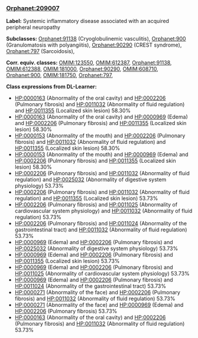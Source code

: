 
### [Orphanet:209007](http://www.orpha.net/ORDO/Orphanet_209007)
**Label:** Systemic inflammatory disease associated with an acquired peripheral neuropathy

**Subclasses:** [Orphanet:91138](http://www.orpha.net/ORDO/Orphanet_91138) (Cryoglobulinemic vasculitis), [Orphanet:900](http://www.orpha.net/ORDO/Orphanet_900) (Granulomatosis with polyangiitis), [Orphanet:90290](http://www.orpha.net/ORDO/Orphanet_90290) (CREST syndrome), [Orphanet:797](http://www.orpha.net/ORDO/Orphanet_797) (Sarcoidosis), 

**Corr. equiv. classes:** [OMIM:123550](http://purl.obolibrary.org/obo/OMIM_123550), [OMIM:612387](http://purl.obolibrary.org/obo/OMIM_612387), [Orphanet:91138](http://www.orpha.net/ORDO/Orphanet_91138), [OMIM:612388](http://purl.obolibrary.org/obo/OMIM_612388), [OMIM:181000](http://purl.obolibrary.org/obo/OMIM_181000), [Orphanet:90290](http://www.orpha.net/ORDO/Orphanet_90290), [OMIM:608710](http://purl.obolibrary.org/obo/OMIM_608710), [Orphanet:900](http://www.orpha.net/ORDO/Orphanet_900), [OMIM:181750](http://purl.obolibrary.org/obo/OMIM_181750), [Orphanet:797](http://www.orpha.net/ORDO/Orphanet_797), 

**Class expressions from DL-Learner:**

- [HP:0000163](http://purl.obolibrary.org/obo/HP_0000163) (Abnormality of the oral cavity) and [HP:0002206](http://purl.obolibrary.org/obo/HP_0002206) (Pulmonary fibrosis) and [HP:0011032](http://purl.obolibrary.org/obo/HP_0011032) (Abnormality of fluid regulation) and [HP:0011355](http://purl.obolibrary.org/obo/HP_0011355) (Localized skin lesion) 58.30%
- [HP:0000163](http://purl.obolibrary.org/obo/HP_0000163) (Abnormality of the oral cavity) and [HP:0000969](http://purl.obolibrary.org/obo/HP_0000969) (Edema) and [HP:0002206](http://purl.obolibrary.org/obo/HP_0002206) (Pulmonary fibrosis) and [HP:0011355](http://purl.obolibrary.org/obo/HP_0011355) (Localized skin lesion) 58.30%
- [HP:0000153](http://purl.obolibrary.org/obo/HP_0000153) (Abnormality of the mouth) and [HP:0002206](http://purl.obolibrary.org/obo/HP_0002206) (Pulmonary fibrosis) and [HP:0011032](http://purl.obolibrary.org/obo/HP_0011032) (Abnormality of fluid regulation) and [HP:0011355](http://purl.obolibrary.org/obo/HP_0011355) (Localized skin lesion) 58.30%
- [HP:0000153](http://purl.obolibrary.org/obo/HP_0000153) (Abnormality of the mouth) and [HP:0000969](http://purl.obolibrary.org/obo/HP_0000969) (Edema) and [HP:0002206](http://purl.obolibrary.org/obo/HP_0002206) (Pulmonary fibrosis) and [HP:0011355](http://purl.obolibrary.org/obo/HP_0011355) (Localized skin lesion) 58.30%
- [HP:0002206](http://purl.obolibrary.org/obo/HP_0002206) (Pulmonary fibrosis) and [HP:0011032](http://purl.obolibrary.org/obo/HP_0011032) (Abnormality of fluid regulation) and [HP:0025032](http://purl.obolibrary.org/obo/HP_0025032) (Abnormality of digestive system physiology) 53.73%
- [HP:0002206](http://purl.obolibrary.org/obo/HP_0002206) (Pulmonary fibrosis) and [HP:0011032](http://purl.obolibrary.org/obo/HP_0011032) (Abnormality of fluid regulation) and [HP:0011355](http://purl.obolibrary.org/obo/HP_0011355) (Localized skin lesion) 53.73%
- [HP:0002206](http://purl.obolibrary.org/obo/HP_0002206) (Pulmonary fibrosis) and [HP:0011025](http://purl.obolibrary.org/obo/HP_0011025) (Abnormality of cardiovascular system physiology) and [HP:0011032](http://purl.obolibrary.org/obo/HP_0011032) (Abnormality of fluid regulation) 53.73%
- [HP:0002206](http://purl.obolibrary.org/obo/HP_0002206) (Pulmonary fibrosis) and [HP:0011024](http://purl.obolibrary.org/obo/HP_0011024) (Abnormality of the gastrointestinal tract) and [HP:0011032](http://purl.obolibrary.org/obo/HP_0011032) (Abnormality of fluid regulation) 53.73%
- [HP:0000969](http://purl.obolibrary.org/obo/HP_0000969) (Edema) and [HP:0002206](http://purl.obolibrary.org/obo/HP_0002206) (Pulmonary fibrosis) and [HP:0025032](http://purl.obolibrary.org/obo/HP_0025032) (Abnormality of digestive system physiology) 53.73%
- [HP:0000969](http://purl.obolibrary.org/obo/HP_0000969) (Edema) and [HP:0002206](http://purl.obolibrary.org/obo/HP_0002206) (Pulmonary fibrosis) and [HP:0011355](http://purl.obolibrary.org/obo/HP_0011355) (Localized skin lesion) 53.73%
- [HP:0000969](http://purl.obolibrary.org/obo/HP_0000969) (Edema) and [HP:0002206](http://purl.obolibrary.org/obo/HP_0002206) (Pulmonary fibrosis) and [HP:0011025](http://purl.obolibrary.org/obo/HP_0011025) (Abnormality of cardiovascular system physiology) 53.73%
- [HP:0000969](http://purl.obolibrary.org/obo/HP_0000969) (Edema) and [HP:0002206](http://purl.obolibrary.org/obo/HP_0002206) (Pulmonary fibrosis) and [HP:0011024](http://purl.obolibrary.org/obo/HP_0011024) (Abnormality of the gastrointestinal tract) 53.73%
- [HP:0000271](http://purl.obolibrary.org/obo/HP_0000271) (Abnormality of the face) and [HP:0002206](http://purl.obolibrary.org/obo/HP_0002206) (Pulmonary fibrosis) and [HP:0011032](http://purl.obolibrary.org/obo/HP_0011032) (Abnormality of fluid regulation) 53.73%
- [HP:0000271](http://purl.obolibrary.org/obo/HP_0000271) (Abnormality of the face) and [HP:0000969](http://purl.obolibrary.org/obo/HP_0000969) (Edema) and [HP:0002206](http://purl.obolibrary.org/obo/HP_0002206) (Pulmonary fibrosis) 53.73%
- [HP:0000163](http://purl.obolibrary.org/obo/HP_0000163) (Abnormality of the oral cavity) and [HP:0002206](http://purl.obolibrary.org/obo/HP_0002206) (Pulmonary fibrosis) and [HP:0011032](http://purl.obolibrary.org/obo/HP_0011032) (Abnormality of fluid regulation) 53.73%



